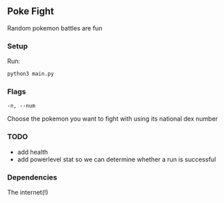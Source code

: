 ## Poke Fight

Random pokemon battles are fun

### Setup

Run:
```python
python3 main.py
```

### Flags

```
-n, --num
```

Choose the pokemon you want to fight with using its national dex number

### TODO

- add health
- add powerlevel stat so we can determine whether a run is successful

### Dependencies

The internet(!)
